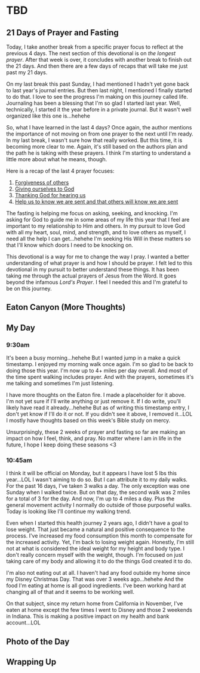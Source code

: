 # TBD

## 21 Days of Prayer and Fasting

Today, I take another break from a specific prayer focus to reflect at the previous 4 days. The next section of this devotional is on *the longest prayer*. After that week is over, it concludes with another break to finish out the 21 days. And then there are a few days of recaps that will take me just past my 21 days.

On my last break this past Sunday, I had mentioned I hadn't yet gone back to last year's journal entries. But then last night, I mentioned I finally started to do that. I love to see the progress I'm making on this journey called life. Journaling has been a blessing that I'm so glad I started last year. Well, technically, I started it the year before in a private journal. But it wasn't well organized like this one is...hehehe

So, what I have learned in the last 4 days? Once again, the author mentions the importance of not moving on from one prayer to the next until I'm ready. In my last break, I wasn't sure how that really worked. But this time, it is becoming more clear to me. Again, it's still based on the authors plan and the path he is taking with these prayers. I think I'm starting to understand a little more about what he means, though.

Here is a recap of the last 4 prayer focuses:

1. [Forgiveness of others](./13_please-forgive-me#_21-days-of-prayer-and-fasting)
2. [Giving ourselves to God](./14_gregilocks-and-the-3-in-1#_21-days-of-prayer-and-fasting)
3. [Thanking God for hearing us](./15_half-way-there#_21-days-of-prayer-and-fasting)
4. [Help us to know we are sent and that others will know we are sent](./16_sent#_21-days-of-prayer-and-fasting)

The fasting is helping me focus on asking, seeking, and knocking. I'm asking for God to guide me in some areas of my life this year that I feel are important to my relationship to Him and others. In my pursuit to love God with all my heart, soul, mind, and strength, and to love others as myself, I need all the help I can get...hehehe I'm seeking His Will in these matters so that I'll know which doors I need to be knocking on.

This devotional is a way for me to change the way I pray. I wanted a better understanding of what prayer is and how I should be prayer. I felt led to this devotional in my pursuit to better understand these things. It has been taking me through the actual prayers of Jesus from the Word. It goes beyond the infamous *Lord's Prayer*. I feel I needed this and I'm grateful to be on this journey.

## Eaton Canyon (More Thoughts)



## My Day

### 9:30am

It's been a busy morning...hehehe But I wanted jump in a make a quick timestamp. I enjoyed my morning walk once again. I'm so glad to be back to doing those this year. I'm now up to 4+ miles per day overall. And most of the time spent walking includes prayer. And with the prayers, sometimes it's me talking and sometimes I'm just listening.

I have more thoughts on the Eaton fire. I made a placeholder for it above. I'm not yet sure if I'll write anything or just remove it. If I do write, you'll likely have read it already...hehehe But as of writing this timestamp entry, I don't yet know if I'll do it or not. If you didn't see it above, I removed it...LOL I mostly have thoughts based on this week's Bible study on mercy.

Unsurprisingly, these 2 weeks of prayer and fasting so far are making an impact on how I feel, think, and pray. No matter where I am in life in the future, I hope I keep doing these seasons <3

### 10:45am

I think it will be official on Monday, but it appears I have lost 5 lbs this year...LOL I wasn't aiming to do so. But I can attribute it to my daily walks. For the past 16 days, I've taken 3 walks a day. The only exception was one Sunday when I walked twice. But on that day, the second walk was 2 miles for a total of 3 for the day. And now, I'm up to 4 miles a day. Plus the general movement activity I normally do outside of those purposeful walks. Today is looking like I'll continue my walking trend.

Even when I started this health journey 2 years ago, I didn't have a goal to lose weight. That just became a natural and positive consequence to the process. I've increased my food consumption this month to compensate for the increased activity. Yet, I'm back to losing weight again. Honestly, I'm still not at what is considered the ideal weight for my height and body type. I don't really concern myself with the weight, though. I'm focused on just taking care of my body and allowing it to do the things God created it to do.

I'm also not eating out at all. I haven't had any food outside my home since my Disney Christmas Day. That was over 3 weeks ago...hehehe And the food I'm eating at home is all good ingredients. I've been working hard at changing all of that and it seems to be working well.

On that subject, since my return home from California in November, I've eaten at home except the few times I went to Disney and those 2 weekends in Indiana. This is making a positive impact on my health and bank account...LOL

## Photo of the Day



## Wrapping Up

